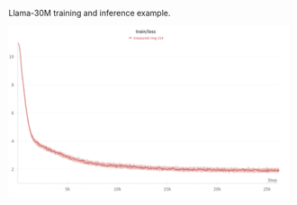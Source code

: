 Llama-30M training and inference example. 

<img src="/experiments/basic/assets/train_loss.png" alt="Train Loss" width="500">